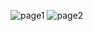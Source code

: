 
![page1](https://user-images.githubusercontent.com/74195040/110172166-06403080-7dfd-11eb-9006-62eba12051a0.png)
![page2](https://user-images.githubusercontent.com/74195040/110173049-608dc100-7dfe-11eb-88a9-84470df7df12.png)

